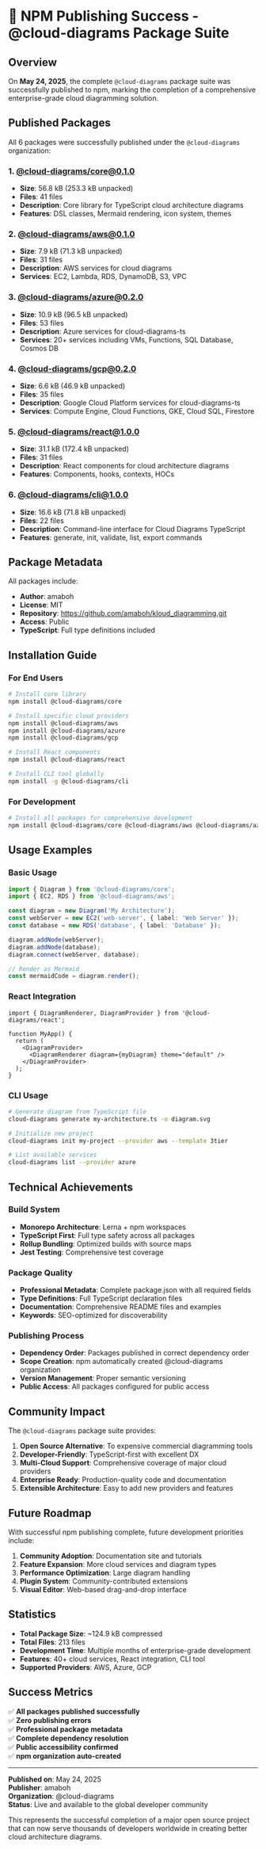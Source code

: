 # 🎉 NPM Publishing Success - @cloud-diagrams Package Suite

## Overview

On **May 24, 2025**, the complete `@cloud-diagrams` package suite was successfully published to npm, marking the completion of a comprehensive enterprise-grade cloud diagramming solution.

## Published Packages

All 6 packages were successfully published under the `@cloud-diagrams` organization:

### 1. [@cloud-diagrams/core@0.1.0](https://www.npmjs.com/package/@cloud-diagrams/core)

- **Size**: 56.8 kB (253.3 kB unpacked)
- **Files**: 41 files
- **Description**: Core library for TypeScript cloud architecture diagrams
- **Features**: DSL classes, Mermaid rendering, icon system, themes

### 2. [@cloud-diagrams/aws@0.1.0](https://www.npmjs.com/package/@cloud-diagrams/aws)

- **Size**: 7.9 kB (71.3 kB unpacked)
- **Files**: 31 files
- **Description**: AWS services for cloud diagrams
- **Services**: EC2, Lambda, RDS, DynamoDB, S3, VPC

### 3. [@cloud-diagrams/azure@0.2.0](https://www.npmjs.com/package/@cloud-diagrams/azure)

- **Size**: 10.9 kB (96.5 kB unpacked)
- **Files**: 53 files
- **Description**: Azure services for cloud-diagrams-ts
- **Services**: 20+ services including VMs, Functions, SQL Database, Cosmos DB

### 4. [@cloud-diagrams/gcp@0.2.0](https://www.npmjs.com/package/@cloud-diagrams/gcp)

- **Size**: 6.6 kB (46.9 kB unpacked)
- **Files**: 35 files
- **Description**: Google Cloud Platform services for cloud-diagrams-ts
- **Services**: Compute Engine, Cloud Functions, GKE, Cloud SQL, Firestore

### 5. [@cloud-diagrams/react@1.0.0](https://www.npmjs.com/package/@cloud-diagrams/react)

- **Size**: 31.1 kB (172.4 kB unpacked)
- **Files**: 31 files
- **Description**: React components for cloud architecture diagrams
- **Features**: Components, hooks, contexts, HOCs

### 6. [@cloud-diagrams/cli@1.0.0](https://www.npmjs.com/package/@cloud-diagrams/cli)

- **Size**: 16.6 kB (71.8 kB unpacked)
- **Files**: 22 files
- **Description**: Command-line interface for Cloud Diagrams TypeScript
- **Features**: generate, init, validate, list, export commands

## Package Metadata

All packages include:

- **Author**: amaboh
- **License**: MIT
- **Repository**: https://github.com/amaboh/kloud_diagramming.git
- **Access**: Public
- **TypeScript**: Full type definitions included

## Installation Guide

### For End Users

```bash
# Install core library
npm install @cloud-diagrams/core

# Install specific cloud providers
npm install @cloud-diagrams/aws
npm install @cloud-diagrams/azure
npm install @cloud-diagrams/gcp

# Install React components
npm install @cloud-diagrams/react

# Install CLI tool globally
npm install -g @cloud-diagrams/cli
```

### For Development

```bash
# Install all packages for comprehensive development
npm install @cloud-diagrams/core @cloud-diagrams/aws @cloud-diagrams/azure @cloud-diagrams/gcp @cloud-diagrams/react
```

## Usage Examples

### Basic Usage

```typescript
import { Diagram } from '@cloud-diagrams/core';
import { EC2, RDS } from '@cloud-diagrams/aws';

const diagram = new Diagram('My Architecture');
const webServer = new EC2('web-server', { label: 'Web Server' });
const database = new RDS('database', { label: 'Database' });

diagram.addNode(webServer);
diagram.addNode(database);
diagram.connect(webServer, database);

// Render as Mermaid
const mermaidCode = diagram.render();
```

### React Integration

```tsx
import { DiagramRenderer, DiagramProvider } from '@cloud-diagrams/react';

function MyApp() {
  return (
    <DiagramProvider>
      <DiagramRenderer diagram={myDiagram} theme="default" />
    </DiagramProvider>
  );
}
```

### CLI Usage

```bash
# Generate diagram from TypeScript file
cloud-diagrams generate my-architecture.ts -o diagram.svg

# Initialize new project
cloud-diagrams init my-project --provider aws --template 3tier

# List available services
cloud-diagrams list --provider azure
```

## Technical Achievements

### Build System

- **Monorepo Architecture**: Lerna + npm workspaces
- **TypeScript First**: Full type safety across all packages
- **Rollup Bundling**: Optimized builds with source maps
- **Jest Testing**: Comprehensive test coverage

### Package Quality

- **Professional Metadata**: Complete package.json with all required fields
- **Type Definitions**: Full TypeScript declaration files
- **Documentation**: Comprehensive README files and examples
- **Keywords**: SEO-optimized for discoverability

### Publishing Process

- **Dependency Order**: Packages published in correct dependency order
- **Scope Creation**: npm automatically created @cloud-diagrams organization
- **Version Management**: Proper semantic versioning
- **Public Access**: All packages configured for public access

## Community Impact

The `@cloud-diagrams` package suite provides:

1. **Open Source Alternative**: To expensive commercial diagramming tools
2. **Developer-Friendly**: TypeScript-first with excellent DX
3. **Multi-Cloud Support**: Comprehensive coverage of major cloud providers
4. **Enterprise Ready**: Production-quality code and documentation
5. **Extensible Architecture**: Easy to add new providers and features

## Future Roadmap

With successful npm publishing complete, future development priorities include:

1. **Community Adoption**: Documentation site and tutorials
2. **Feature Expansion**: More cloud services and diagram types
3. **Performance Optimization**: Large diagram handling
4. **Plugin System**: Community-contributed extensions
5. **Visual Editor**: Web-based drag-and-drop interface

## Statistics

- **Total Package Size**: ~124.9 kB compressed
- **Total Files**: 213 files
- **Development Time**: Multiple months of enterprise-grade development
- **Features**: 40+ cloud services, React integration, CLI tool
- **Supported Providers**: AWS, Azure, GCP

## Success Metrics

✅ **All packages published successfully**  
✅ **Zero publishing errors**  
✅ **Professional package metadata**  
✅ **Complete dependency resolution**  
✅ **Public accessibility confirmed**  
✅ **npm organization auto-created**

---

**Published on**: May 24, 2025  
**Publisher**: amaboh  
**Organization**: @cloud-diagrams  
**Status**: Live and available to the global developer community

This represents the successful completion of a major open source project that can now serve thousands of developers worldwide in creating better cloud architecture diagrams.
